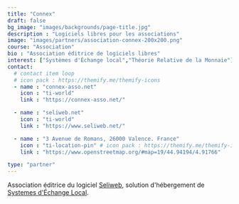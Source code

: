 ```yaml
---
title: "Connex"
draft: false
bg_image: "images/backgrounds/page-title.jpg"
description : "Logiciels libres pour les associations"
image: "images/partners/association-connex-200x200.png"
course: "Association"
bio : "Association éditrice de logiciels libres"
interest: ["Systèmes d'Échange local","Théorie Relative de la Monnaie"]
contact:
  # contact item loop
  # icon pack : https://themify.me/themify-icons
  - name : "connex-asso.net"
    icon : "ti-world"
    link : "https://connex-asso.net/"

  - name : "seliweb.net"
    icon : "ti-world"
    link : "https://www.seliweb.net/"

  - name : "3 Avenue de Romans, 26000 Valence. France"
    icon : "ti-location-pin" # icon pack : https://themify.me/themify-icons
    link : "https://www.openstreetmap.org/#map=19/44.94194/4.91766"

type: "partner"
---
```


Association éditrice du logiciel [Seliweb](https://www.seliweb.net/), solution d'hébergement de [Systemes d'Échange Local](https://fr.wikipedia.org/wiki/Syst%C3%A8me_d%27%C3%A9change_local).

